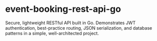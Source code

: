 # event-booking-rest-api-go
Secure, lightweight RESTful API built in Go. Demonstrates JWT authentication, best-practice routing, JSON serialization, and database patterns in a simple, well-architected project.

